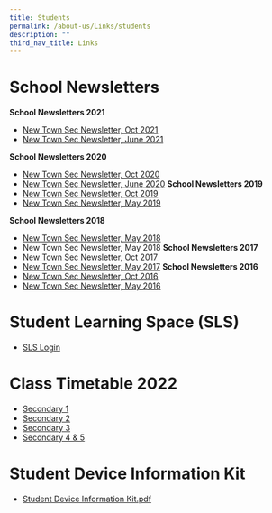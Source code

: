 ```yaml
---
title: Students
permalink: /about-us/Links/students
description: ""
third_nav_title: Links
---
```

# School Newsletters
**School Newsletters 2021**
* [New Town Sec Newsletter, Oct 2021](/files/New%20Town%20Sec_NL_Oct%202021.pdf)
* [New Town Sec Newsletter, June 2021](/files/New%20Town%20Sec_NL_June21.pdf)


**School Newsletters 2020**
* [New Town Sec Newsletter, Oct 2020](/files/Newsletter%20Oct%202020.pdf)
* [New Town Sec Newsletter, June 2020](/files/Newsletter%20Jun20%20(Final%204Jun%2020).pdf)
**School Newsletters 2019**
* [New Town Sec Newsletter, Oct 2019 ](/files/New%20Town%20Sec_NL_Oct2019.pdf)
* [New Town Sec Newsletter, May 2019 ](/files/New%20Town%20Sec_NL_May2019.pdf)

**School Newsletters 2018**
* [New Town Sec Newsletter, May 2018](/files/2018-Edition-1_May.pdf)
* New Town Sec Newsletter, May 2018
**School Newsletters 2017**
* [New Town Sec Newsletter, Oct 2017](/files/2017-2_Oct.pdf)
* [New Town Sec Newsletter, May 2017](/files/2017-Edition-1_May.pdf)
**School Newsletters 2016**
* [New Town Sec Newsletter, Oct 2016](/files/2016-Edition-2_Oct.pdf)
* [New Town Sec Newsletter, May 2016](/files/2016-Edition-1_May.pdf)

# Student Learning Space (SLS)

* [SLS Login](https://vle.learning.moe.edu.sg/login)

# Class Timetable 2022
* [Secondary 1](/files/2022%20Class%20Timetable_Secondary%201_Completed.pdf)
* [Secondary 2](/files/2022%20Class%20Timetable_Secondary%202_Completed.pdf)
* [Secondary 3](/files/2022%20Class%20Timetable_Secondary%203_Completed_Updated%2031%20Dec.pdf)
* [Secondary 4 & 5](/files/2022%20Class%20Timetable_Secondary%2045_Completed_Updated%2031%20Dec.pdf)

# Student Device Information Kit
* [Student Device Information Kit.pdf](/files/Student%20Device%20Information.pdf)